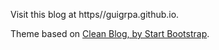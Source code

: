 Visit this blog at https//guigrpa.github.io.

Theme based on [Clean Blog, by Start Bootstrap](http://startbootstrap.com/).
